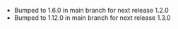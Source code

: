 - Bumped to 1.6.0 in main branch for next release 1.2.0
- Bumped to 1.12.0 in main branch for next release 1.3.0
